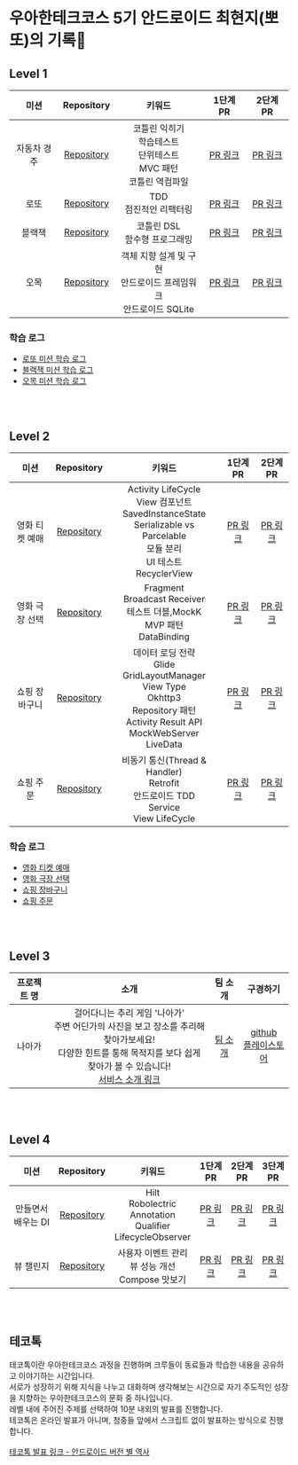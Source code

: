 # 우아한테크코스 5기 안드로이드 최현지(뽀또)의 기록🍪

## Level 1
|미션|Repository|키워드|1단계 PR|2단계 PR|
|:---:|:---:|:---:|:---:|:---:|
|자동차 경주|[Repository](https://github.com/woowacourse/kotlin-racingcar/tree/hyunji1203)|코틀린 익히기<br>학습테스트<br>단위테스트<br>MVC 패턴<br>코틀린 역컴파일|[PR 링크](https://github.com/woowacourse/kotlin-racingcar/pull/29)|[PR 링크](https://github.com/woowacourse/kotlin-racingcar/pull/60)|
|로또|[Repository](https://github.com/woowacourse/kotlin-lotto/tree/hyunji1203)|TDD<br>점진적인 리팩터링|[PR 링크](https://github.com/woowacourse/kotlin-lotto/pull/15)|[PR 링크](https://github.com/woowacourse/kotlin-lotto/pull/48)|
|블랙잭|[Repository](https://github.com/woowacourse/kotlin-blackjack)|코틀린 DSL<br>함수형 프로그래밍<br>|[PR 링크](https://github.com/woowacourse/kotlin-blackjack/pull/13)|[PR 링크](https://github.com/woowacourse/kotlin-blackjack/pull/45)|
|오목|[Repository](https://github.com/woowacourse/kotlin-omok/tree/hyunji1203)|객체 지향 설계 및 구현<br>안드로이드 프레임워크<br>안드로이드 SQLite|[PR 링크](https://github.com/woowacourse/kotlin-omok/pull/15)|[PR 링크](https://github.com/woowacourse/kotlin-omok/pull/41)|

### 학습 로그
- [로또 미션 학습 로그](https://prolog.techcourse.co.kr/studylogs/2635)
- [블랙잭 미션 학습 로그](https://prolog.techcourse.co.kr/studylogs/2847)
- [오목 미션 학습 로그](https://prolog.techcourse.co.kr/studylogs/2984)

<br><br>
## Level 2
|미션|Repository|키워드|1단계 PR|2단계 PR|
|:---:|:---:|:---:|:---:|:---:|
|영화 티켓 예매|[Repository](https://github.com/woowacourse/android-movie-ticket/tree/hyunji1203)|Activity LifeCycle<br>View 컴포넌트<br>SavedInstanceState<br>Serializable vs Parcelable<br>모듈 분리<br>UI 테스트<br>RecyclerView|[PR 링크](https://github.com/woowacourse/android-movie-ticket/pull/14)|[PR 링크](https://github.com/woowacourse/android-movie-ticket/pull/50)|
|영화 극장 선택|[Repository](https://github.com/woowacourse/android-movie-theater/tree/hyunji1203)|Fragment<br>Broadcast Receiver<br>테스트 더블,MockK<br>MVP 패턴<br>DataBinding<br>|[PR 링크](https://github.com/woowacourse/android-movie-theater/pull/22)|[PR 링크](https://github.com/woowacourse/android-movie-theater/pull/46)|
|쇼핑 장바구니|[Repository](https://github.com/woowacourse/android-shopping-cart/tree/hyunji1203)|데이터 로딩 전략<br>Glide<br>GridLayoutManager<br>View Type<br>Okhttp3<br>Repository 패턴<br>Activity Result API<br>MockWebServer<br>LiveData|[PR 링크](https://github.com/woowacourse/android-shopping-cart/pull/22)|[PR 링크](https://github.com/woowacourse/android-shopping-cart/pull/42)|
|쇼핑 주문|[Repository](https://github.com/woowacourse/android-shopping-order/tree/hyunji1203)|비동기 통신(Thread & Handler)<br>Retrofit<br>안드로이드 TDD<br>Service<br>View LifeCycle|[PR 링크](https://github.com/woowacourse/android-shopping-order/pull/23)|[PR 링크](https://github.com/woowacourse/android-shopping-order/pull/45)|

### 학습 로그
- [영화 티켓 예매](https://prolog.techcourse.co.kr/studylogs/3228)
- [영화 극장 선택](https://prolog.techcourse.co.kr/studylogs/3453)
- [쇼핑 장바구니](https://prolog.techcourse.co.kr/studylogs/3616)
- [쇼핑 주문](https://prolog.techcourse.co.kr/studylogs/3743)

<br><br>
## Level 3
|프로젝트 명|소개|팀 소개|구경하기|
|:---:|:---:|:---:|:---:|
|나아가|걸어다니는 추리 게임 '나아가'<br>주변 어딘가의 사진을 보고 장소를 추리해 찾아가보세요!<br>다양한 힌트를 통해 목적지를 보다 쉽게 찾아가 볼 수 있습니다!<br>[서비스 소개 링크](https://sites.google.com/woowahan.com/woowacourse-demo-5th/%ED%94%84%EB%A1%9C%EC%A0%9D%ED%8A%B8/%EB%82%98%EC%95%84%EA%B0%80?authuser=0)|[팀 소개](https://sites.google.com/woowahan.com/woowacourse-demo-5th/%ED%94%84%EB%A1%9C%EC%A0%9D%ED%8A%B8/%EB%82%98%EC%95%84%EA%B0%80/%EB%82%98%EC%95%84%EA%B0%80%ED%8C%80-%EC%86%8C%EA%B0%9C?authuser=0)|[github](https://github.com/woowacourse-teams/2023-naaga)<br>[플레이스토어](https://play.google.com/store/apps/details?id=com.now.naaga&hl=ko-KR)|

<br><br>
## Level 4
|미션|Repository|키워드|1단계 PR|2단계 PR|3단계 PR|
|:---:|:---:|:---:|:---:|:---:|:---:|
|만들면서 배우는 DI|[Repository](https://github.com/woowacourse/android-di/tree/hyunji1203)|Hilt<br>Robolectric<br>Annotation<br>Qualifier<br>LifecycleObserver<br>|[PR 링크](https://github.com/woowacourse/android-di/pull/18)|[PR 링크](https://github.com/woowacourse/android-di/pull/44)|[PR 링크](https://github.com/woowacourse/android-di/pull/73)||
|뷰 챌린지|[Repository](https://github.com/woowacourse/android-paint/tree/hyunji1203)|사용자 이벤트 관리<br>뷰 성능 개선<br>Compose 맛보기|[PR 링크](https://github.com/woowacourse/android-paint/pull/23)|[PR 링크](https://github.com/woowacourse/android-paint/pull/41)|[PR 링크](https://github.com/woowacourse/android-paint/pull/69)|

<br><br>

## 테코톡
테코톡이란 우아한테크코스 과정을 진행하며 크루들이 동료들과 학습한 내용을 공유하고 이야기하는 시간입니다.<br>
서로가 성장하기 위해 지식을 나누고 대화하며 생각해보는 시간으로 자기 주도적인 성장을 지향하는 우아한테크코스의 문화 중 하나입니다.<br>
레벨 내에 주어진 주제를 선택하여 10분 내외의 발표를 진행합니다.<br>
테코톡은 온라인 발표가 아니며, 청중들 앞에서 스크립트 없이 발표하는 방식으로 진행합니다.<br><br>
[테코톡 발표 링크 - 안드로이드 버전 별 역사](https://www.youtube.com/watch?v=aVzjhtlVWi4&t=20s)
